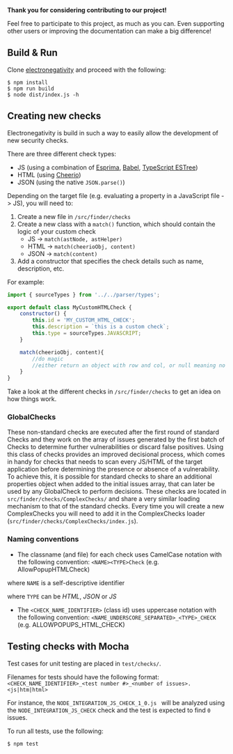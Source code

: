 **Thank you for considering contributing to our project!**

Feel free to participate to this project, as much as you can. Even supporting other users or improving the documentation can make a big difference!

## Build & Run

Clone [electronegativity](git@github.com:doyensec/electronegativity.git) and proceed with the following:

```
$ npm install
$ npm run build
$ node dist/index.js -h
```

## Creating new checks

Electronegativity is build in such a way to easily allow the development of new security checks.

There are three different check types:

* JS (using a combination of [Esprima](http://esprima.org/), [Babel](https://github.com/babel/babel), [TypeScript ESTree](https://github.com/JamesHenry/typescript-estree))
* HTML (using [Cheerio](https://github.com/cheeriojs/cheerio))
* JSON (using the native `JSON.parse()`)

Depending on the target file (e.g. evaluating a property in a JavaScript file -> JS), you will need to:

1. Create a new file in `/src/finder/checks`
2. Create a new class with a `match()` function, which should contain the logic of your custom check
   * JS -> `match(astNode, astHelper)`
   * HTML -> `match(cheerioObj, content)`
   * JSON -> `match(content)`
3. Add a constructor that specifies the check details such as name, description, etc. 

For example:

```js
import { sourceTypes } from '../../parser/types';

export default class MyCustomHTMLCheck {
    constructor() {
        this.id = 'MY_CUSTOM_HTML_CHECK';
        this.description = `this is a custom check`;
        this.type = sourceTypes.JAVASCRIPT;
    }

    match(cheerioObj, content){
        //do magic
        //either return an object with row and col, or null meaning no issues were identified
    }
}

```

Take a look at the different checks in `/src/finder/checks` to get an idea on how things work.

### GlobalChecks

These non-standard checks are executed after the first round of standard Checks and they work on the array of issues generated by the first batch of Checks to determine further vulnerabilities or discard false positives. Using this class of checks provides an improved decisional process, which comes in handy for checks that needs to scan every JS/HTML of the target application before determining the presence or absence of a vulnerability.
To achieve this, it is possible for standard checks to share an additional properties object when added to the initial issues array, that can later be used by any GlobalCheck to perform decisions. These checks are located in `src/finder/checks/ComplexChecks/` and share a very similar loading mechanism to that of the standard checks. Every time you will create a new ComplexChecks you will need to add it in the ComplexChecks loader (`src/finder/checks/ComplexChecks/index.js`).

### Naming conventions

* The classname (and file) for each check uses CamelCase notation with the following convention: 
```<NAME><TYPE>Check``` (e.g. AllowPopupHTMLCheck)

where `NAME` is a self-descriptive identifier

where `TYPE` can be *HTML*, *JSON* or *JS* 

* The ```<CHECK_NAME_IDENTIFIER>``` (class id) uses uppercase notation with the following convention: ```<NAME_UNDERSCORE_SEPARATED>_<TYPE>_CHECK``` (e.g. ALLOWPOPUPS_HTML_CHECK)

## Testing checks with Mocha

Test cases for unit testing are placed in `test/checks/`.

Filenames for tests should have the following format: ```<CHECK_NAME_IDENTIFIER>_<test number #>_<number of issues>.<js|htm|html>```

For instance, the ```NODE_INTEGRATION_JS_CHECK_1_0.js ``` will be analyzed using the ```NODE_INTEGRATION_JS_CHECK``` check and the test is expected to find ```0``` issues.

To run all tests, use the following:

```js
$ npm test
```
